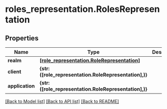 # roles_representation.RolesRepresentation

## Properties
Name | Type | Description | Notes
------------ | ------------- | ------------- | -------------
**realm** | [**[role_representation.RoleRepresentation]**](RoleRepresentation.md) |  | [optional] 
**client** | **{str: ([role_representation.RoleRepresentation],)}** |  | [optional] 
**application** | **{str: ([role_representation.RoleRepresentation],)}** |  | [optional] 

[[Back to Model list]](../README.md#documentation-for-models) [[Back to API list]](../README.md#documentation-for-api-endpoints) [[Back to README]](../README.md)


